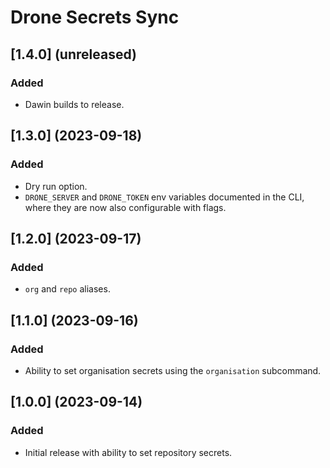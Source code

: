 # Drone Secrets Sync

## \[1.4.0\] (unreleased)

### Added

- Dawin builds to release.

## \[1.3.0\] (2023-09-18)

### Added

- Dry run option.
- `DRONE_SERVER` and `DRONE_TOKEN` env variables documented in the CLI, where they are now also configurable with flags.

## \[1.2.0\] (2023-09-17)

### Added

- `org` and `repo` aliases.

## \[1.1.0\] (2023-09-16)

### Added

- Ability to set organisation secrets using the `organisation` subcommand.

## \[1.0.0\] (2023-09-14)

### Added

- Initial release with ability to set repository secrets.
